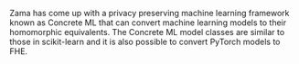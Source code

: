 Zama has come up with a privacy preserving machine learning framework known as Concrete ML that can convert machine learning models to their homomorphic equivalents. The Concrete ML model classes are similar to those in scikit-learn and it is also possible to convert PyTorch models to FHE.
